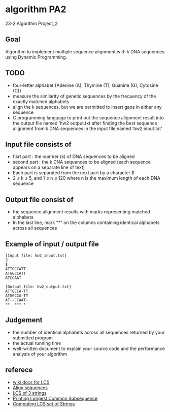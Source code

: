# algorithm PA2
23-2 Algorithm Project_2

## Goal
Algorithm to implement multiple sequence alignment with k DNA sequences using Dynamic Programming.
 
## TODO
 - four-letter alphabet {Adenine (A), Thymine (T), Guanine (G), Cytosine (C)}
 - measure the similarity of genetic sequences by the frequency of the exactly matched alphabets
 - align the k sequences, but we are permitted to insert gaps in either any sequence
 - C programming language to print out the sequence alignment result into the output file named ‘hw2 output.txt after finding the best sequence alignment from k DNA sequences in the input file named ‘hw2 input.txt’

## Input file consists of
 - fisrt part : the number (k) of DNA sequences to be aligned
 - second part : the k DNA sequences to be aligned (each sequence appears on a separate line of text)
 - Each part is separated from the next part by a character $
 -  2 ≤ k ≤ 5, and 1 ≤ n ≤ 120 where n is the maximum length of each DNA sequence

## Output file consist of
 - the sequence alignment results with marks representing matched alphabets
 - In the last line, mark “*” on the columns containing identical alphabets across all sequences

## Example of input / output file
```
[Input file: hw2_input.txt] 
3
$
ATTGCCATT
ATGGCCATT 
ATCCAAT

[Output file: hw2_output.txt] 
ATTGCCA-TT
ATGGCCA-TT
AT--CCAAT-
**  *** * 
```

## Judgement
 - the number of identical alphabets across all sequences returned by your submitted program
 - the actual running time
 - well-written document to explain your source code and the performance analysis of your algorithm

## referece
 - [wiki docs for LCS](https://en.wikipedia.org/wiki/Longest_common_subsequence)
 - [Align sequences](https://www.biostars.org/p/485136/)
 - [LCS of 3 strings](https://www.geeksforgeeks.org/lcs-longest-common-subsequence-three-strings/)
 - [Printing Longest Common Subsequence](https://www.geeksforgeeks.org/printing-longest-common-subsequence/)
 - [Computing LCS set of Strings](https://ir.nctu.edu.tw/bitstream/11536/4866/1/A1984SR65400005.pdf)
